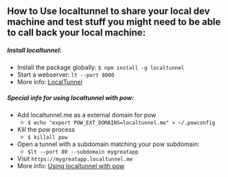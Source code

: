 ## How to Use localtunnel to share your local dev machine and test stuff you might need to be able to call back your local machine:

##### Install localtunnel:
  - Install the package globally: ```$ npm install -g localtunnel```
  - Start a webserver: ```lt --port 8000```
  - More info: [LocalTunnel](https://localtunnel.me/)

##### Special info for using localtunnel with pow:
  - Add localtunnel.me as a external domain for pow
    - ```$ echo "export POW_EXT_DOMAINS=localtunnel.me" > ~/.powconfig```
  - Kill the pow process
    - ```$ killall pow```
  - Open a tunnel with a subdomain matching your pow subdomain:
    - ```$lt --port 80 --subdomain mygreatapp```
  - Visit `https://mygreatapp.localtunnel.me`
  - More info: [Using localtunnel with pow](https://github.com/localtunnel/localtunnel/wiki/Using-localtunnel-with-pow)
